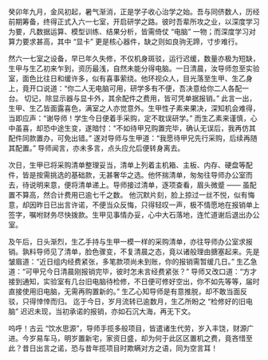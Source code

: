 癸卯年九月，金风初起，暑气渐消，正是学子收心治学之始。吾与同侪数人，历经前期筹备，终得正式入六一七室，开启研学之路。彼时吾辈所攻之业，以深度学习为要，凡数据运算、模型训练、结果分析，皆需倚仗 “电脑” 一物；而深度学习对算力要求甚高，其中 “显卡” 更是核心器件，缺之则如良驹无蹄，寸步难行。

然六一七室之设备，早已年久失修，不仅机身斑驳，运行迟缓，数量亦极为短缺，生甲与生乙初来乍到，资历最浅，自然未能分得电脑。一日清晨，汝导师忽至实验室，面色比往日和缓许多，似有喜事萦绕。他环视众人，目光落至生甲、生乙身上，竟开口说道：“你二人无电脑可用，研学多有不便，吾决意给你二人各配一台。
切记，除显示器与显卡外，其余配件之费用，皆可凭单据报销。” 此言一出，生甲、生乙皆面露喜色，满室之人亦觉意外。生甲性子素来果决，深知机会难得，当即应声：“谢导师！学生今日便着手采购，定不耽误研学。” 
而生乙素来谨慎，心中虽喜，却恐中途生变，遂暗忖：“不如待甲兄购置完毕，确认无误后，我再仿其配件同款置办，可免出错。” 遂对导师与生甲道：“我愿待甲兄先行采购，后续再随其配置。” 导师闻言，亦未多言，点头应允后便转身离去。

次日，生甲已将采购清单整理妥当，清单上列着主机箱、主板、内存、硬盘等配件，皆是按需挑选的基础款，无甚奢华之选。他怀揣清单，匆匆往导师办公室而去，待说明来意，便将清单递上。导师接过清单，逐项查看，眉头微蹙 —— 虽配置不算高，然合计费用已逾七千之数。
他沉默片刻，脸上掠过一丝不悦，似有悔意，却因昨日已出言许诺，不便当众反悔，只得轻叹一声，极不情愿地在报销单上签字，嘱咐财务尽快拨款。生甲见事情办妥，心中大石落地，连忙道谢后退出办公室。

及午后，日头渐烈，生乙手持与生甲一模一样的采购清单，亦往导师办公室求报销。孰料导师见了清单，脸色骤变，不复清晨之态，竟以诸般理由搪塞起来。先是皱眉道：“近日组内经费紧张，多笔款项尚未到账，你的报销需暂缓几日。”
生乙急道：“可甲兄今日清晨刚报销完毕，彼时怎未言经费紧张？” 导师又改口道：“方才接到通知，实验室有几台旧电脑待检修，不日便可修好空出，你不如先等等，届时直接使用旧电脑，无需再购置新的。” 生乙心知导师是有意推脱，却不敢当面反驳，只得悻悻而归。
迄于今日，岁月流转已逾数月，生乙所盼之 “检修好的旧电脑” 迟迟未现，当初承诺的报销，亦如石沉大海，再无下文。

呜呼！古云 “饮水思源”，导师手揽多般项目，皆遣诸生代劳，岁入丰饶，财源广进。今岁易车马，明岁置新宅，家资日盛，却为何于此区区置机之费，竟吝惜至此？昔日出言之诺，恐与昔年揽项目时欺瞒对方之语，同为空言耳！
